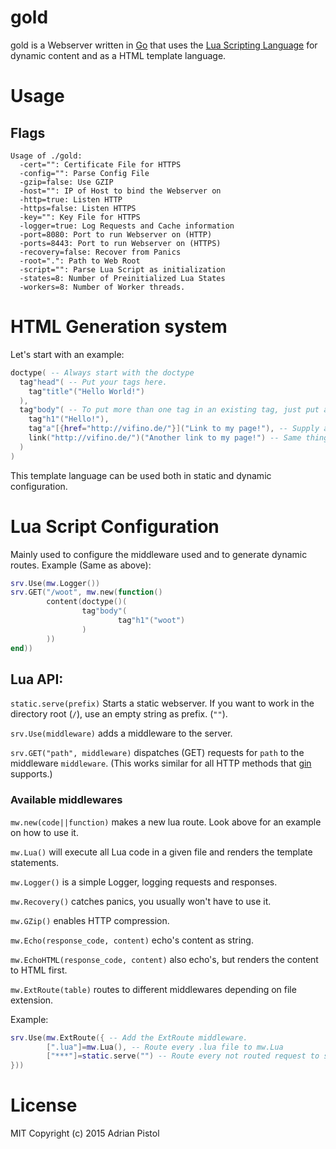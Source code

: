 # gold
gold is a Webserver written in [Go](https://golang.org) that uses the [Lua Scripting Language](http://www.lua.org/) for dynamic content and as a HTML template language.

# Usage

## Flags
    Usage of ./gold:
      -cert="": Certificate File for HTTPS
      -config="": Parse Config File
      -gzip=false: Use GZIP
      -host="": IP of Host to bind the Webserver on
      -http=true: Listen HTTP
      -https=false: Listen HTTPS
      -key="": Key File for HTTPS
      -logger=true: Log Requests and Cache information
      -port=8080: Port to run Webserver on (HTTP)
      -ports=8443: Port to run Webserver on (HTTPS)
      -recovery=false: Recover from Panics
      -root=".": Path to Web Root
      -script="": Parse Lua Script as initialization
      -states=8: Number of Preinitialized Lua States
      -workers=8: Number of Worker threads.


# HTML Generation system

Let's start with an example:
```lua
doctype( -- Always start with the doctype
  tag"head"( -- Put your tags here.
    tag"title"("Hello World!")
  ),
  tag"body"( -- To put more than one tag in an existing tag, just put a comma after the inside tag and write your other tag after that.
    tag"h1"("Hello!"),
    tag"a"[{href="http://vifino.de/"}]("Link to my page!"), -- Supply arguments like that.
    link("http://vifino.de/")("Another link to my page!") -- Same thing as above, with a small helper function.
  )
)
```
This template language can be used both in static and dynamic configuration.

# Lua Script Configuration
Mainly used to configure the middleware used and to generate dynamic routes.
Example (Same as above):
``` lua
srv.Use(mw.Logger())
srv.GET("/woot", mw.new(function()
        content(doctype()(
                tag"body"(
                        tag"h1"("woot")
                )
        ))
end))
```

## Lua API:

`static.serve(prefix)` Starts a static webserver. If you want to work in the directory root (`/`), use an empty string as prefix. (`""`).

`srv.Use(middleware)` adds a middleware to the server.

`srv.GET("path", middleware)` dispatches (GET) requests for `path` to the middleware `middleware`. (This works similar for all HTTP methods that [gin](https://github.com/gin-gonic/gin) supports.)

### Available middlewares

`mw.new(code||function)` makes a new lua route. Look above for an example on how to use it.

`mw.Lua()` will execute all Lua code in a given file and renders the template statements.

`mw.Logger()` is a simple Logger, logging requests and responses.

`mw.Recovery()` catches panics, you usually won't have to use it.

`mw.GZip()` enables HTTP compression.

`mw.Echo(response_code, content)` echo's content as string.

`mw.EchoHTML(response_code, content)` also echo's, but renders the content to HTML first.

`mw.ExtRoute(table)` routes to different middlewares depending on file extension.

Example:
```lua
srv.Use(mw.ExtRoute({ -- Add the ExtRoute middleware.
        [".lua"]=mw.Lua(), -- Route every .lua file to mw.Lua
        ["***"]=static.serve("") -- Route every not routed request to static.serve
}))
```

# License
MIT
Copyright (c) 2015 Adrian Pistol
